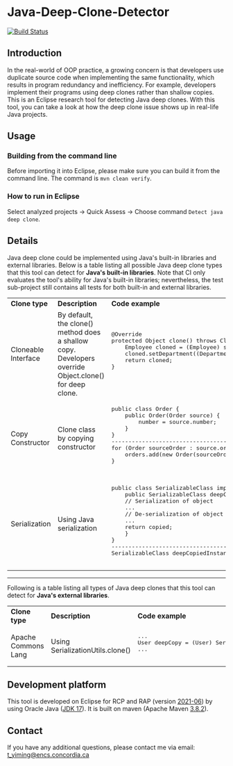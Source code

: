 # Java-Deep-Clone-Detector
[![Build Status](https://app.travis-ci.com/yiming-tang-cs/Java-Deep-Clone-Detector.svg?token=gywSHb5G1W81zrovzorQ&branch=master)](https://app.travis-ci.com/yiming-tang-cs/Java-Deep-Clone-Detector)
## Introduction

In the real-world of OOP practice, a growing concern is that developers use duplicate source code when implementing the same functionality, which results in program redundancy and inefficiency. For example, developers implement their programs using deep clones rather than shallow copies. This is an Eclipse research tool for detecting Java deep clones. With this tool, you can take a look at how the deep clone issue shows up in real-life Java projects.

## Usage

### Building from the command line

Before importing it into Eclipse, please make sure you can build it from the command line. The command is `mvn clean verify`.

### How to run in Eclipse
Select analyzed projects -> Quick Assess -> Choose command `Detect java deep clone`.

## Details

Java deep clone could be implemented using Java's built-in libraries and external libraries. Below is a table listing all possible Java deep clone types that this tool can detect for **Java's built-in libraries**. Note that CI only evaluates the tool's ability for Java's built-in libraries; nevertheless, the test sub-project still contains all tests for both built-in and external libraries.

<table>
<tr>
    <td> <b>Clone type</b> </td> 
    <td>  <b>Description</b> </td>
    <td> <b>Code example</b> </td>
</tr>

<tr>
    <td> Cloneable Interface </td><td>By default, the clone() method does a shallow copy. Developers override Object.clone() for deep clone.</td>
    <td>
        <pre>
@Override
protected Object clone() throws CloneNotSupportedException {
    Employee cloned = (Employee) super.clone();
    cloned.setDepartment((Department) cloned.getDepartment().clone());
    return cloned;
}
        </pre>
    </td>
</tr>
    
<tr>
    <td>Copy Constructor</td>
    <td>Clone class by copying constructor</td>
    <td><pre>
public class Order {
    public Order(Order source) {
        number = source.number;
    }
}
-----------------------------------------------------------
for (Order sourceOrder : source.orders) {
    orders.add(new Order(sourceOrder));
}
        </pre>
    </td>
</tr>
	
<tr>
    <td>Serialization</td>
    <td>Using Java serialization</td>
    <td><pre>
public class SerializableClass implements Serializable {
    public SerializableClass deepCopy() throws Exception {
	// Serialization of object
	...
	// De-serialization of object
	...
	return copied;
    }
}
-----------------------------------------------------------
SerializableClass deepCopiedInstance = myClass.deepCopy();
    </pre>
    </td>
</tr>
	
</table>

---

Following is a table listing all types of Java deep clones that this tool can detect for **Java's external libraries**.

<table>
<tr>
    <td> <b>Clone type</b> </td> 
    <td>  <b>Description</b> </td>
    <td> <b>Code example</b> </td>
</tr>

<tr>
    <td>Apache Commons Lang</td>
    <td>Using SerializationUtils.clone()</td>
    <td>
        <pre>
...
User deepCopy = (User) SerializationUtils.clone(pm);
...        
	</pre>
    </td>
</tr>
	
</table>


## Development platform

This tool is developed on Eclipse for RCP and RAP (version [2021-06](https://www.eclipse.org/downloads/packages/release/2021-06/r)) by using Oracle Java ([JDK 17](https://www.oracle.com/java/technologies/javase/jdk17-archive-downloads.html)). It is built on maven (Apache Maven [3.8.2](https://maven.apache.org/docs/3.8.2/release-notes.html)).

## Contact

If you have any additional questions, please contact me via email: <t_yiming@encs.concordia.ca>
